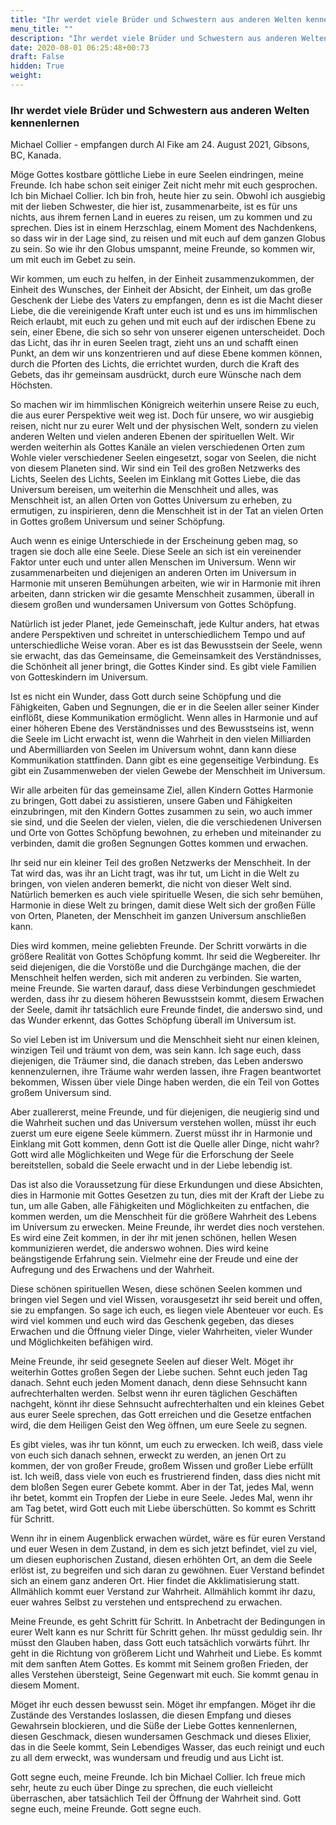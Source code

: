 ```yaml
---
title: "Ihr werdet viele Brüder und Schwestern aus anderen Welten kennenlernen"
menu_title: ""
description: "Ihr werdet viele Brüder und Schwestern aus anderen Welten kennenlernen"
date: 2020-08-01 06:25:48+00:73
draft: False
hidden: True
weight:
---
```

### Ihr werdet viele Brüder und Schwestern aus anderen Welten kennenlernen

Michael Collier - empfangen durch Al Fike am 24. August 2021, Gibsons, BC, Kanada.

Möge Gottes kostbare göttliche Liebe in eure Seelen eindringen, meine Freunde. Ich habe schon seit einiger Zeit nicht mehr mit euch gesprochen. Ich bin Michael Collier. Ich bin froh, heute hier zu sein. Obwohl ich ausgiebig mit der lieben Schwester, die hier ist, zusammenarbeite, ist es für uns nichts, aus ihrem fernen Land in eueres zu reisen, um zu kommen und zu sprechen. Dies ist in einem Herzschlag, einem Moment des Nachdenkens, so dass wir in der Lage sind, zu reisen und mit euch auf dem ganzen Globus zu sein. So wie ihr den Globus umspannt, meine Freunde, so kommen wir, um mit euch im Gebet zu sein.

Wir kommen, um euch zu helfen, in der Einheit zusammenzukommen, der Einheit des Wunsches, der Einheit der Absicht, der Einheit, um das große Geschenk der Liebe des Vaters zu empfangen, denn es ist die Macht dieser Liebe, die die vereinigende Kraft unter euch ist und es uns im himmlischen Reich erlaubt, mit euch zu gehen und mit euch auf der irdischen Ebene zu sein, einer Ebene, die sich so sehr von unserer eigenen unterscheidet. Doch das Licht, das ihr in euren Seelen tragt, zieht uns an und schafft einen Punkt, an dem wir uns konzentrieren und auf diese Ebene kommen können, durch die Pforten des Lichts, die errichtet wurden, durch die Kraft des Gebets, das ihr gemeinsam ausdrückt, durch eure Wünsche nach dem Höchsten.

So machen wir im himmlischen Königreich weiterhin unsere Reise zu euch, die aus eurer Perspektive weit weg ist. Doch für unsere, wo wir ausgiebig reisen, nicht nur zu eurer Welt und der physischen Welt, sondern zu vielen anderen Welten und vielen anderen Ebenen der spirituellen Welt. Wir werden weiterhin als Gottes Kanäle an vielen verschiedenen Orten zum Wohle vieler verschiedener Seelen eingesetzt, sogar von Seelen, die nicht von diesem Planeten sind. Wir sind ein Teil des großen Netzwerks des Lichts, Seelen des Lichts, Seelen im Einklang mit Gottes Liebe, die das Universum bereisen, um weiterhin die Menschheit und alles, was Menschheit ist, an allen Orten von Gottes Universum zu erheben, zu ermutigen, zu inspirieren, denn die Menschheit ist in der Tat an vielen Orten in Gottes großem Universum und seiner Schöpfung.

Auch wenn es einige Unterschiede in der Erscheinung geben mag, so tragen sie doch alle eine Seele. Diese Seele an sich ist ein vereinender Faktor unter euch und unter allen Menschen im Universum. Wenn wir zusammenarbeiten und diejenigen an anderen Orten im Universum in Harmonie mit unseren Bemühungen arbeiten, wie wir in Harmonie mit ihren arbeiten, dann stricken wir die gesamte Menschheit zusammen, überall in diesem großen und wundersamen Universum von Gottes Schöpfung.

Natürlich ist jeder Planet, jede Gemeinschaft, jede Kultur anders, hat etwas andere Perspektiven und schreitet in unterschiedlichem Tempo und auf unterschiedliche Weise voran. Aber es ist das Bewusstsein der Seele, wenn sie erwacht, das das Gemeinsame, die Gemeinsamkeit des Verständnisses, die Schönheit all jener bringt, die Gottes Kinder sind. Es gibt viele Familien von Gotteskindern im Universum.

Ist es nicht ein Wunder, dass Gott durch seine Schöpfung und die Fähigkeiten, Gaben und Segnungen, die er in die Seelen aller seiner Kinder einflößt, diese Kommunikation ermöglicht. Wenn alles in Harmonie und auf einer höheren Ebene des Verständnisses und des Bewusstseins ist, wenn die Seele im Licht erwacht ist, wenn die Wahrheit in den vielen Milliarden und Abermilliarden von Seelen im Universum wohnt, dann kann diese Kommunikation stattfinden. Dann gibt es eine gegenseitige Verbindung. Es gibt ein Zusammenweben der vielen Gewebe der Menschheit im Universum.

Wir alle arbeiten für das gemeinsame Ziel, allen Kindern Gottes Harmonie zu bringen, Gott dabei zu assistieren, unsere Gaben und Fähigkeiten einzubringen, mit den Kindern Gottes zusammen zu sein, wo auch immer sie sind, und die Seelen der vielen, vielen, die die verschiedenen Universen und Orte von Gottes Schöpfung bewohnen, zu erheben und miteinander zu verbinden, damit die großen Segnungen Gottes kommen und erwachen.

Ihr seid nur ein kleiner Teil des großen Netzwerks der Menschheit. In der Tat wird das, was ihr an Licht tragt, was ihr tut, um Licht in die Welt zu bringen, von vielen anderen bemerkt, die nicht von dieser Welt sind. Natürlich bemerken es auch viele spirituelle Wesen, die sich sehr bemühen, Harmonie in diese Welt zu bringen, damit diese Welt sich der großen Fülle von Orten, Planeten, der Menschheit im ganzen Universum anschließen kann.

Dies wird kommen, meine geliebten Freunde. Der Schritt vorwärts in die größere Realität von Gottes Schöpfung kommt. Ihr seid die Wegbereiter. Ihr seid diejenigen, die die Vorstöße und die Durchgänge machen, die der Menschheit helfen werden, sich mit anderen zu verbinden. Sie warten, meine Freunde. Sie warten darauf, dass diese Verbindungen geschmiedet werden, dass ihr zu diesem höheren Bewusstsein kommt, diesem Erwachen der Seele, damit ihr tatsächlich eure Freunde findet, die anderswo sind, und das Wunder erkennt, das Gottes Schöpfung überall im Universum ist.

So viel Leben ist im Universum und die Menschheit sieht nur einen kleinen, winzigen Teil und träumt von dem, was sein kann. Ich sage euch, dass diejenigen, die Träumer sind, die danach streben, das Leben anderswo kennenzulernen, ihre Träume wahr werden lassen, ihre Fragen beantwortet bekommen, Wissen über viele Dinge haben werden, die ein Teil von Gottes großem Universum sind.

Aber zuallererst, meine Freunde, und für diejenigen, die neugierig sind und die Wahrheit suchen und das Universum verstehen wollen, müsst ihr euch zuerst um eure eigene Seele kümmern. Zuerst müsst ihr in Harmonie und Einklang mit Gott kommen, denn Gott ist die Quelle aller Dinge, nicht wahr? Gott wird alle Möglichkeiten und Wege für die Erforschung der Seele bereitstellen, sobald die Seele erwacht und in der Liebe lebendig ist.

Das ist also die Voraussetzung für diese Erkundungen und diese Absichten, dies in Harmonie mit Gottes Gesetzen zu tun, dies mit der Kraft der Liebe zu tun, um alle Gaben, alle Fähigkeiten und Möglichkeiten zu entfachen, die kommen werden, um die Menschheit für die größere Wahrheit des Lebens im Universum zu erwecken. Meine Freunde, ihr werdet dies noch verstehen. Es wird eine Zeit kommen, in der ihr mit jenen schönen, hellen Wesen kommunizieren werdet, die anderswo wohnen. Dies wird keine beängstigende Erfahrung sein. Vielmehr eine der Freude und eine der Aufregung und des Erwachens und der Wahrheit.

Diese schönen spirituellen Wesen, diese schönen Seelen kommen und bringen viel Segen und viel Wissen, vorausgesetzt ihr seid bereit und offen, sie zu empfangen. So sage ich euch, es liegen viele Abenteuer vor euch. Es wird viel kommen und euch wird das Geschenk gegeben, das dieses Erwachen und die Öffnung vieler Dinge, vieler Wahrheiten, vieler Wunder und Möglichkeiten befähigen wird.

Meine Freunde, ihr seid gesegnete Seelen auf dieser Welt. Möget ihr weiterhin Gottes großen Segen der Liebe suchen. Sehnt euch jeden Tag danach. Sehnt euch jeden Moment danach, denn diese Sehnsucht kann aufrechterhalten werden. Selbst wenn ihr euren täglichen Geschäften nachgeht, könnt ihr diese Sehnsucht aufrechterhalten und ein kleines Gebet aus eurer Seele sprechen, das Gott erreichen und die Gesetze entfachen wird, die dem Heiligen Geist den Weg öffnen, um eure Seele zu segnen.

Es gibt vieles, was ihr tun könnt, um euch zu erwecken. Ich weiß, dass viele von euch sich danach sehnen, erweckt zu werden, an jenen Ort zu kommen, der von großer Freude, großem Wissen und großer Liebe erfüllt ist. Ich weiß, dass viele von euch es frustrierend finden, dass dies nicht mit dem bloßen Segen eurer Gebete kommt. Aber in der Tat, jedes Mal, wenn ihr betet, kommt ein Tropfen der Liebe in eure Seele. Jedes Mal, wenn ihr am Tag betet, wird Gott euch mit Liebe überschütten. So kommt es Schritt für Schritt.

Wenn ihr in einem Augenblick erwachen würdet, wäre es für euren Verstand und euer Wesen in dem Zustand, in dem es sich jetzt befindet, viel zu viel, um diesen euphorischen Zustand, diesen erhöhten Ort, an dem die Seele erlöst ist, zu begreifen und sich daran zu gewöhnen. Euer Verstand befindet sich an einem ganz anderen Ort. Hier findet die Akklimatisierung statt. Allmählich kommt euer Verstand zur Wahrheit. Allmählich kommt ihr dazu, euer wahres Selbst zu verstehen und entsprechend zu erwachen.

Meine Freunde, es geht Schritt für Schritt. In Anbetracht der Bedingungen in eurer Welt kann es nur Schritt für Schritt gehen. Ihr müsst geduldig sein. Ihr müsst den Glauben haben, dass Gott euch tatsächlich vorwärts führt. Ihr geht in die Richtung von größerem Licht und Wahrheit und Liebe. Es kommt mit dem sanften Atem Gottes. Es kommt mit Seinem großen Frieden, der alles Verstehen übersteigt, Seine Gegenwart mit euch. Sie kommt genau in diesem Moment.

Möget ihr euch dessen bewusst sein. Möget ihr empfangen. Möget ihr die Zustände des Verstandes loslassen, die diesen Empfang und dieses Gewahrsein blockieren, und die Süße der Liebe Gottes kennenlernen, diesen Geschmack, diesen wundersamen Geschmack und dieses Elixier, das in die Seele kommt, Sein Lebendiges Wasser, das euch reinigt und euch zu all dem erweckt, was wundersam und freudig und aus Licht ist.

Gott segne euch, meine Freunde. Ich bin Michael Collier. Ich freue mich sehr, heute zu euch über Dinge zu sprechen, die euch vielleicht überraschen, aber tatsächlich Teil der Öffnung der Wahrheit sind. Gott segne euch, meine Freunde. Gott segne euch.
